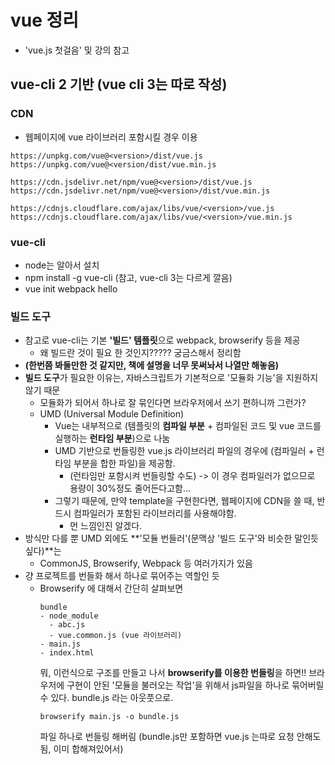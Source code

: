 # vue 정리
- 'vue.js 첫걸음' 및 강의 참고

## vue-cli 2 기반 (vue cli 3는 따로 작성)

### CDN
- 웹페이지에 vue 라이브러리 포함시킬 경우 이용
```
https://unpkg.com/vue@<version>/dist/vue.js
https://unpkg.com/vue@<version/dist/vue.min.js

https://cdn.jsdelivr.net/npm/vue@<version>/dist/vue.js
https://cdn.jsdelivr.net/npm/vue@<version>/dist/vue.min.js

https://cdnjs.cloudflare.com/ajax/libs/vue/<version>/vue.js
https://cdnjs.cloudflare.com/ajax/libs/vue/<version>/vue.min.js
```

### vue-cli
- node는 알아서 설치
- npm install -g vue-cli (참고, vue-cli 3는 다르게 깔음)
- vue init webpack hello

### 빌드 도구 
- 참고로 vue-cli는 기본 **'빌드' 템플릿**으로 webpack, browserify 등을 제공
  - 왜 빌드란 것이 필요 한 것인지????? 궁금스해서 정리함
- **(한번쯤 봐둘만한 것 같지만, 책에 설명을 너무 못써놔서 나열만 해놓음)**
- **빌드 도구**가 필요한 이유는, 자바스크립트가 기본적으로 '모듈화 기능'을 지원하지 않기 때문
  - 모듈화가 되어서 하나로 잘 묶인다면 브라우저에서 쓰기 편하니까 그런가? 
  - UMD (Universal Module Definition)
    - Vue는 내부적으로 (템플릿의 **컴파일 부분** + 컴파일된 코드 및 vue 코드를 실행하는 **런타임 부분**)으로 나눔
    - UMD 기반으로 번들링한 vue.js 라이브러리 파일의 경우에 (컴파일러 + 런타임 부분을 합한 파일)을 제공함. 
      - (런타임만 포함시켜 번들링할 수도) -> 이 경우 컴파일러가 없으므로 용량이 30%정도 줄어든다고함...
    - 그렇기 때문에, 만약 template을 구현한다면, 웹페이지에 CDN을 쓸 때, 반드시 컴파일러가 포함된 라이브러리를 사용해야함.
      - 먼 느낌인진 알겠다.
- 방식만 다를 뿐 UMD 외에도 **'모듈 번들러'(문맥상 '빌드 도구'와 비슷한 말인듯 싶다)**는
  - CommonJS, Browserify, Webpack 등 여러가지가 있음
- 걍 프로젝트를 번들화 해서 하나로 묶어주는 역할인 듯
  - Browserify 에 대해서 간단히 살펴보면
    ```
    bundle
    - node_module
      - abc.js
      - vue.common.js (vue 라이브러리)
    - main.js
    - index.html
    ```
    뭐, 이런식으로 구조를 만들고 나서 **browserify를 이용한 번들링**을 하면!!
    브라우저에 구현이 안된 '모듈을 불러오는 작업'을 위해서 js파일을 하나로 묶어버릴 수 있다. bundle.js 라는 아웃풋으로.
    ```
    browserify main.js -o bundle.js
    ```
    파일 하나로 번들링 해버림 (bundle.js만 포함하면 vue.js 는따로 요청 안해도됨, 이미 합해져있어서)
    

